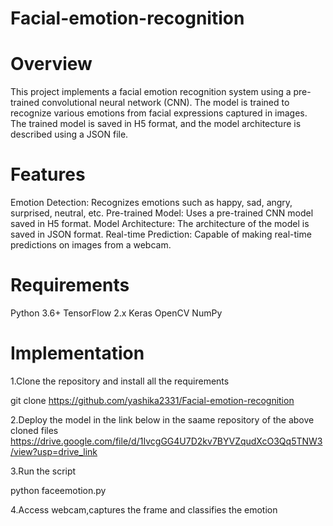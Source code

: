 # Facial-emotion-recognition
# Overview
This project implements a facial emotion recognition system using a pre-trained convolutional neural network (CNN). The model is trained to recognize various emotions from facial expressions captured in images. The trained model is saved in H5 format, and the model architecture is described using a JSON file.
# Features 
Emotion Detection: Recognizes emotions such as happy, sad, angry, surprised, neutral, etc.
Pre-trained Model: Uses a pre-trained CNN model saved in H5 format.
Model Architecture: The architecture of the model is saved in JSON format.
Real-time Prediction: Capable of making real-time predictions on images from a webcam.
# Requirements
Python 3.6+
TensorFlow 2.x
Keras
OpenCV
NumPy
# Implementation
1.Clone the repository and install all the requirements

git clone https://github.com/yashika2331/Facial-emotion-recognition

2.Deploy the model in the link below in the saame repository of the above cloned files
https://drive.google.com/file/d/1IvcgGG4U7D2kv7BYVZqudXcO3Qq5TNW3/view?usp=drive_link

3.Run the script

python faceemotion.py

4.Access webcam,captures the frame and classifies the emotion

